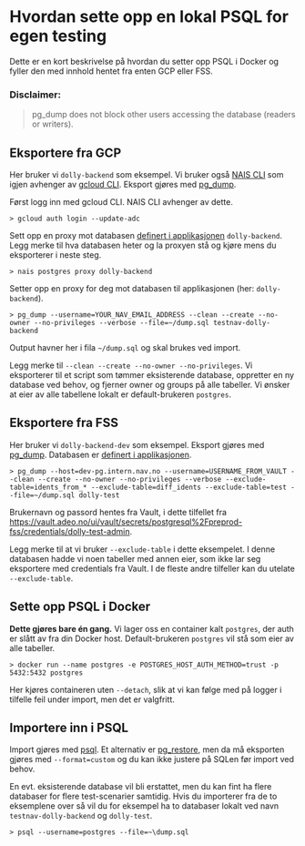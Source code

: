 # Hvordan sette opp en lokal PSQL for egen testing

Dette er en kort beskrivelse på hvordan du setter opp PSQL i Docker og fyller den med innhold hentet fra enten GCP eller FSS.

### Disclaimer:
> pg_dump does not block other users accessing the database (readers or writers).

## Eksportere fra GCP

Her bruker vi `dolly-backend` som eksempel. Vi bruker også [NAIS CLI](https://doc.nais.io/operate/cli/) som igjen avhenger av [gcloud CLI](https://cloud.google.com/sdk/gcloud). Eksport gjøres med [pg_dump](https://www.postgresql.org/docs/current/app-pgdump.html).

Først logg inn med gcloud CLI. NAIS CLI avhenger av dette.
~~~
> gcloud auth login --update-adc
~~~
Sett opp en proxy mot databasen [definert i applikasjonen](../apps/dolly-backend/config.yml) `dolly-backend`. Legg merke til hva databasen heter og la proxyen stå og kjøre mens du eksporterer i neste steg.
~~~
> nais postgres proxy dolly-backend
~~~
Setter opp en proxy for deg mot databasen til applikasjonen (her: `dolly-backend`).
~~~
> pg_dump --username=YOUR_NAV_EMAIL_ADDRESS --clean --create --no-owner --no-privileges --verbose --file=~/dump.sql testnav-dolly-backend
~~~
Output havner her i fila `~/dump.sql` og skal brukes ved import.

Legg merke til `--clean --create --no-owner --no-privileges`. Vi eksporterer til et script som tømmer eksisterende database, oppretter en ny database ved behov, og fjerner owner og groups på alle tabeller. Vi ønsker at eier av alle tabellene lokalt er default-brukeren `postgres`.

## Eksportere fra FSS

Her bruker vi `dolly-backend-dev` som eksempel. Eksport gjøres med [pg_dump](https://www.postgresql.org/docs/current/app-pgdump.html). Databasen er [definert i applikasjonen](../apps/dolly-backend/config.test.yml).
~~~
> pg_dump --host=dev-pg.intern.nav.no --username=USERNAME_FROM_VAULT --clean --create --no-owner --no-privileges --verbose --exclude-table=idents_from_* --exclude-table=diff_idents --exclude-table=test --file=~/dump.sql dolly-test
~~~
Brukernavn og passord hentes fra Vault, i dette tilfellet fra https://vault.adeo.no/ui/vault/secrets/postgresql%2Fpreprod-fss/credentials/dolly-test-admin.

Legg merke til at vi bruker `--exclude-table` i dette eksempelet. I denne databasen hadde vi noen tabeller med annen eier, som ikke lar seg eksportere med credentials fra Vault. I de fleste andre tilfeller kan du utelate `--exclude-table`.

## Sette opp PSQL i Docker

**Dette gjøres bare én gang.** Vi lager oss en container kalt `postgres`, der auth er slått av fra din Docker host. Default-brukeren `postgres` vil stå som eier av alle tabeller.
~~~
> docker run --name postgres -e POSTGRES_HOST_AUTH_METHOD=trust -p 5432:5432 postgres
~~~
Her kjøres containeren uten `--detach`, slik at vi kan følge med på logger i tilfelle feil under import, men det er valgfritt.

## Importere inn i PSQL

Import gjøres med [psql](https://www.postgresql.org/docs/current/app-psql.html). Et alternativ er [pg_restore](https://www.postgresql.org/docs/current/app-pgrestore.html), men da må eksporten gjøres med `--format=custom` og du kan ikke justere på SQLen før import ved behov.

En evt. eksisterende database vil bli erstattet, men du kan fint ha flere databaser for flere test-scenarier samtidig. Hvis du importerer fra de to eksemplene over så vil du for eksempel ha to databaser lokalt ved navn `testnav-dolly-backend` og `dolly-test`.
~~~
> psql --username=postgres --file=~\dump.sql
~~~